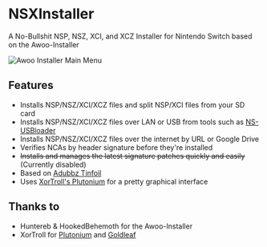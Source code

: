 # NSXInstaller
A No-Bullshit NSP, NSZ, XCI, and XCZ Installer for Nintendo Switch based on the Awoo-Installer

![Awoo Installer Main Menu](https://i.imgur.com/XBrcqQp.jpg)

## Features
- Installs NSP/NSZ/XCI/XCZ files and split NSP/XCI files from your SD card
- Installs NSP/NSZ/XCI/XCZ files over LAN or USB from tools such as [NS-USBloader](https://github.com/developersu/ns-usbloader)
- Installs NSP/NSZ/XCI/XCZ files over the internet by URL or Google Drive
- Verifies NCAs by header signature before they're installed
- ~~Installs and manages the latest signature patches quickly and easily~~ (Currently disabled)
- Based on [Adubbz Tinfoil](https://github.com/Adubbz/Tinfoil)
- Uses [XorTroll's Plutonium](https://github.com/XorTroll/Plutonium) for a pretty graphical interface

## Thanks to
- Huntereb & HookedBehemoth for the Awoo-Installer
- XorTroll for [Plutonium](https://github.com/XorTroll/Plutonium) and [Goldleaf](https://github.com/XorTroll/Goldleaf)
